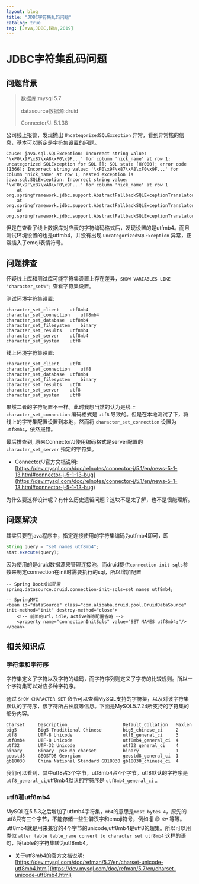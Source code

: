```yaml
---
layout: blog
title: "JDBC字符集乱码问题"
catalog: true
tag: [Java,JDBC,踩坑,2019]
---
```

# JDBC字符集乱码问题

## 问题背景

> 数据库:mysql 5.7
>
> datasource数据源:druid
>
> Connector/J: 5.1.38

公司线上报警，发现抛出 `UncategorizedSQLException` 异常，看到异常栈的信息，基本可以断定是字符集设置的问题。
```
Cause: java.sql.SQLException: Incorrect string value: '\xF0\x9F\x87\xA8\xF0\x9F...' for column 'nick_name' at row 1; uncategorized SQLException for SQL []; SQL state [HY000]; error code [1366]; Incorrect string value: '\xF0\x9F\x87\xA8\xF0\x9F...' for column 'nick_name' at row 1; nested exception is java.sql.SQLException: Incorrect string value: '\xF0\x9F\x87\xA8\xF0\x9F...' for column 'nick_name' at row 1
    at org.springframework.jdbc.support.AbstractFallbackSQLExceptionTranslator.translate(AbstractFallbackSQLExceptionTranslator.java:84)
    at org.springframework.jdbc.support.AbstractFallbackSQLExceptionTranslator.translate(AbstractFallbackSQLExceptionTranslator.java:81)
    at org.springframework.jdbc.support.AbstractFallbackSQLExceptionTranslator.translate(AbstractFallbackSQLExceptionTranslator.java:81)
```
但是在查看了线上数据库对应表的字符编码格式后，发现设置的是utfmb4。而且测试环境设置的也是utfmb4，并没有出现 `UncategorizedSQLException` 异常，正常插入了emoji表情符号。


## 问题排查
怀疑线上库和测试库可能字符集设置上存在差异，`SHOW VARIABLES LIKE "character_set%";` 查看字符集设置。

测试环境字符集设置:

```
character_set_client	utf8mb4
character_set_connection	utf8mb4
character_set_database	utf8mb4
character_set_filesystem	binary
character_set_results	utf8mb4
character_set_server	utf8mb4
character_set_system	utf8
```

线上环境字符集设置:
```
character_set_client	utf8
character_set_connection	utf8
character_set_database	utf8mb4
character_set_filesystem	binary
character_set_results	utf8
character_set_server	utf8
character_set_system	utf8
```
果然二者的字符配置不一样。此时我想当然的认为是线上 `character_set_connection` 编码格式是 `utf8` 导致的。但是在本地测试了下，将线上的字符集配置设置到本地，然而将 `character_set_connection` 设置为 `utf8mb4`，依然报错。

最后排查到, 原来Connector/J使用编码格式是server配置的 `character_set_server` 指定的字符集。
+  Connector/J官方文档说明:  [https://dev.mysql.com/doc/relnotes/connector-j/5.1/en/news-5-1-13.html#connector-j-5-1-13-bug](https://dev.mysql.com/doc/relnotes/connector-j/5.1/en/news-5-1-13.html#connector-j-5-1-13-bug)

为什么要这样设计呢？有什么历史遗留问题？这块不是太了解，也不是很能理解。

## 问题解决
其实只要在java程序中，指定连接使用的字符集编码为utfmb4即可，即

```java
String query = "set names utf8mb4";
stat.execute(query);
```
因为使用的是druid数据源来管理连接池，而druid提供`connection-init-sqls`参数来制定connection在init时需要执行的sql，所以增加配置
```
-- Spring Boot增加配置
spring.datasource.druid.connection-init-sqls=set names utf8mb4;

-- SpringMVC
<bean id="dataSource" class="com.alibaba.druid.pool.DruidDataSource" init-method="init" destroy-method="close">
    <!-- 前面的url，idle，active等等配置省略 -->
    <property name="connectionInitSqls" value="SET NAMES utf8mb4;"/>
</bean>
```

## 相关知识点
### 字符集和字符序
字符集定义了字符以及字符的编码，而字符序列则定义了字符的比较规则。所以一个字符集可以对应多种字符序。

通过 `SHOW CHARACTER SET` 命令可以查看MySQL支持的字符集，以及对该字符集默认的字符序，该字符所占长度等信息。下面是MySQL5.7.24所支持的字符集的部分内容。
```
Charset     Description                     Default_Collation   Maxlen
big5        Big5 Traditional Chinese        big5_chinese_ci     2
utf8        UTF-8 Unicode                   utf8_general_ci     3
utf8mb4     UTF-8 Unicode                   utf8mb4_general_ci  4
utf32       UTF-32 Unicode                  utf32_general_ci    4
binary      Binary  pseudo charset          binary              1
geostd8     GEOSTD8 Georgian                geostd8_general_ci  1
gb18030     China National Standard GB18030 gb18030_chinese_ci  4
```
我们可以看到，其中utf8占3个字节，utf8mb4占4个字节。utf8默认的字符序是`utf8_general_ci`,utf8mb4默认的字符序是 `utf8mb4_general_ci` 。

### utf8和utf8mb4
MySQL在5.5.3之后增加了utfmb4字符集，`mb4`的意思是`most bytes 4`，原先的utf8只有三个字节，不能存储一些生僻汉字和emoji符号，例如:🚗 😊 🐟 等等。utf8mb4就是用来兼容的4个字节的unicode,utf8mb4是utf8的超集。所以可以用类似 `alter table table_name convert to character set utf8mb4` 这样的语句，将table的字符集转为utf8mb4。

+ 关于utf8mb4的官方文档说明: [https://dev.mysql.com/doc/refman/5.7/en/charset-unicode-utf8mb4.html](https://dev.mysql.com/doc/refman/5.7/en/charset-unicode-utf8mb4.html)

